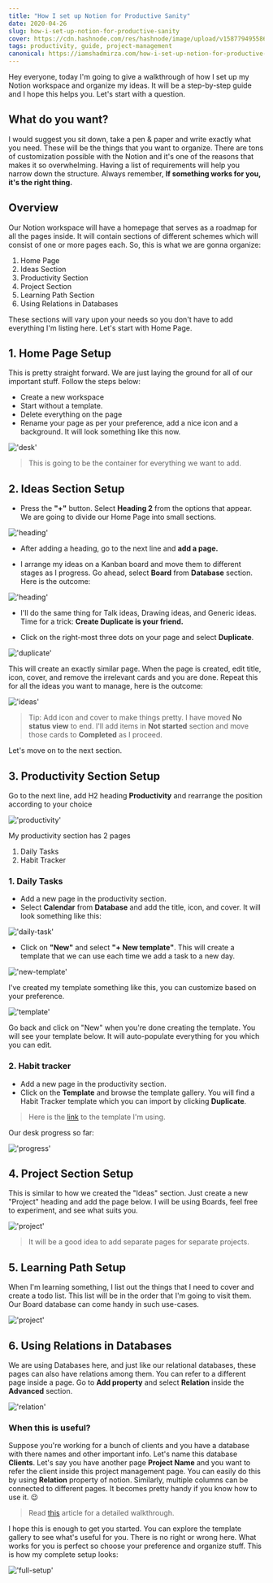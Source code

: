 ```yaml
---
title: "How I set up Notion for Productive Sanity"
date: 2020-04-26
slug: how-i-set-up-notion-for-productive-sanity
cover: https://cdn.hashnode.com/res/hashnode/image/upload/v1587794955865/fYaVEhxwy.png
tags: productivity, guide, project-management
canonical: https://iamshadmirza.com/how-i-set-up-notion-for-productive-sanity
---
```


Hey everyone, today I'm going to give a walkthrough of how I set up my Notion workspace and organize my ideas. It will be a step-by-step guide and I hope this helps you. Let's start with a question.

## What do you want?

I would suggest you sit down, take a pen & paper and write exactly what you need. These will be the things that you want to organize. There are tons of customization possible with the Notion and it's one of the reasons that makes it so overwhelming. Having a list of requirements will help you narrow down the structure. Always remember, **If something works for you, it's the right thing.**

## Overview

Our Notion workspace will have a homepage that serves as a roadmap for all the pages inside. It will contain sections of different schemes which will consist of one or more pages each. So, this is what we are gonna organize:

1. Home Page
2. Ideas Section
3. Productivity Section
4. Project Section
5. Learning Path Section
6. Using Relations in Databases

These sections will vary upon your needs so you don't have to add everything I'm listing here. Let's start with Home Page.

## 1. Home Page Setup

This is pretty straight forward. We are just laying the ground for all of our important stuff. Follow the steps below:

* Create a new workspace
* Start without a template.
* Delete everything on the page
* Rename your page as per your preference, add a nice icon and a background. It will look something like this now.

!['desk'](https://raw.githubusercontent.com/iamshadmirza/BlogsByShad/master/blogs/notion-guide/image-1.png)

>This is going to be the container for everything we want to add.

## 2. Ideas Section Setup

* Press the **"+"** button. Select **Heading 2** from the options that appear. We are going to divide our Home Page into small sections.

!['heading'](https://raw.githubusercontent.com/iamshadmirza/BlogsByShad/master/blogs/notion-guide/image-2.png)

* After adding a heading, go to the next line and **add a page.**

* I arrange my ideas on a Kanban board and move them to different stages as I progress. Go ahead, select **Board** from **Database** section. Here is the outcome:

!['heading'](https://raw.githubusercontent.com/iamshadmirza/BlogsByShad/master/blogs/notion-guide/image-3.png)

* I'll do the same thing for Talk ideas, Drawing ideas, and Generic ideas. Time for a trick: **Create Duplicate is your friend.**

* Click on the right-most three dots on your page and select **Duplicate**.

!['duplicate'](https://raw.githubusercontent.com/iamshadmirza/BlogsByShad/master/blogs/notion-guide/image-4.png)

This will create an exactly similar page. When the page is created, edit title, icon, cover, and remove the irrelevant cards and you are done. Repeat this for all the ideas you want to manage, here is the outcome:

!['ideas'](https://raw.githubusercontent.com/iamshadmirza/BlogsByShad/master/blogs/notion-guide/image-5.png)

> Tip: Add icon and cover to make things pretty. I have moved **No status view** to end. I'll add items in **Not started** section and move those cards to **Completed** as I proceed.

Let's move on to the next section.

## 3. Productivity Section Setup

Go to the next line, add H2 heading **Productivity** and rearrange the position according to your choice

!['productivity'](https://raw.githubusercontent.com/iamshadmirza/BlogsByShad/master/blogs/notion-guide/image-6.png)

My productivity section has 2 pages
1. Daily Tasks
2. Habit Tracker

### 1. Daily Tasks

* Add a new page in the productivity section.
* Select **Calendar** from **Database** and add the title, icon, and cover. It will look something like this:

!['daily-task'](https://raw.githubusercontent.com/iamshadmirza/BlogsByShad/master/blogs/notion-guide/image-7.png)

* Click on **"New"** and select **"+ New template"**. This will create a template that we can use each time we add a task to a new day.

!['new-template'](https://raw.githubusercontent.com/iamshadmirza/BlogsByShad/master/blogs/notion-guide/image-8.png)

I've created my template something like this, you can customize based on your preference.

!['template'](https://raw.githubusercontent.com/iamshadmirza/BlogsByShad/master/blogs/notion-guide/image-9.png)

Go back and click on "New" when you're done creating the template. You will see your template below. It will auto-populate everything for you which you can edit.

### 2. Habit tracker

* Add a new page in the productivity section.
* Click on the **Template** and browse the template gallery. You will find a Habit Tracker template which you can import by clicking **Duplicate**.

> Here is the [link](https://www.notion.so/Habit-Tracker-aba86e2b65fd46b89808194784d50484) to the template I'm using.

Our desk progress so far:

!['progress'](https://raw.githubusercontent.com/iamshadmirza/BlogsByShad/master/blogs/notion-guide/image-10.png)

## 4. Project Section Setup

This is similar to how we created the "Ideas" section. Just create a new "Project" heading and add the page below. I will be using Boards, feel free to experiment, and see what suits you.

!['project'](https://raw.githubusercontent.com/iamshadmirza/BlogsByShad/master/blogs/notion-guide/image-11.png)

> It will be a good idea to add separate pages for separate projects.

## 5. Learning Path Setup

When I'm learning something, I list out the things that I need to cover and create a todo list. This list will be in the order that I'm going to visit them. Our Board database can come handy in such use-cases.

!['project'](https://raw.githubusercontent.com/iamshadmirza/BlogsByShad/master/blogs/notion-guide/image-13.png)

## 6. Using Relations in Databases

We are using Databases here, and just like our relational databases, these pages can also have relations among them. You can refer to a different page inside a page. Go to **Add property** and select **Relation** inside the **Advanced** section.

!['relation'](https://raw.githubusercontent.com/iamshadmirza/BlogsByShad/master/blogs/notion-guide/image-12.png)

### When this is useful?

Suppose you're working for a bunch of clients and you have a database with there names and other important info. Let's name this database **Clients**. Let's say you have another page **Project Name** and you want to refer the client inside this project management page. You can easily do this by using **Relation** property of notion. Similarly, multiple columns can be connected to different pages. It becomes pretty handy if you know how to use it. 😉

> Read [this](https://www.notion.so/Relations-rollups-fd56bfc6a3f0471a9f0cc3110ff19a79#60feffab60594403a347fb0f62c01203) article for a detailed walkthrough.

I hope this is enough to get you started. You can explore the template gallery to see what's useful for you. There is no right or wrong here. What works for you is perfect so choose your preference and organize stuff.
This is how my complete setup looks:

!['full-setup'](https://raw.githubusercontent.com/iamshadmirza/BlogsByShad/master/blogs/notion-guide/image-14.png)
